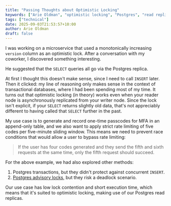 ```yaml
---
title: "Passing Thoughts about Optimistic Locking"
keywords: ["Arie Oldman", "optimistic locking", "Postgres", "read replicas", "race conditions", "database concurrency", "MFA", "rate limiting"]
tags: ["technical"]
date: 2025-09-03T21:53:57+10:00
author: Arie Oldman
draft: false
---
```


I was working on a microservice that used a monotonically increasing `version` column as an optimistic lock. After a conversation with my coworker, I discovered something interesting.
<!--more-->

He suggested that the `SELECT` queries all go via the Postgres replica.

At first I thought this doesn't make sense, since I need to call `INSERT` later. Then it clicked: my line of reasoning only makes sense in the context of transactional databases, where I had been spending most of my time. It turns out that optimistic locking (in theory) works even when your reader node is asynchronously replicated from your writer node. Since the lock isn't explicit, if your `SELECT` returns slightly old data, that's not appreciably different to having called that `SELECT` further in the past.

My use case is to generate and record one-time passcodes for MFA in an append-only table, and we also want to apply strict rate limiting of five codes per five-minute sliding window. This means we need to prevent race conditions that would allow a user to bypass rate limiting:

> If the user has four codes generated and they send the fifth and sixth requests at the same time, only the fifth request should succeed.

For the above example, we had also explored other methods:
1. Postgres transactions, but they didn't protect against concurrent `INSERT`.
2. [Postgres advisory locks](https://www.postgresql.org/docs/17/explicit-locking.html#ADVISORY-LOCKS), but they risk a deadlock scenario.

Our use case has low lock contention and short execution time, which means that it's suited to optimistic locking, making use of our Postgres read replicas.


